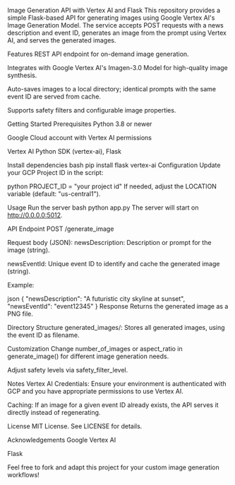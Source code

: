 
Image Generation API with Vertex AI and Flask
This repository provides a simple Flask-based API for generating images using Google Vertex AI's Image Generation Model. The service accepts POST requests with a news description and event ID, generates an image from the prompt using Vertex AI, and serves the generated images.

Features
REST API endpoint for on-demand image generation.

Integrates with Google Vertex AI's Imagen-3.0 Model for high-quality image synthesis.

Auto-saves images to a local directory; identical prompts with the same event ID are served from cache.

Supports safety filters and configurable image properties.

Getting Started
Prerequisites
Python 3.8 or newer

Google Cloud account with Vertex AI permissions

Vertex AI Python SDK (vertex-ai), Flask

Install dependencies
bash
pip install flask vertex-ai
Configuration
Update your GCP Project ID in the script:

python
PROJECT_ID = "your project id"
If needed, adjust the LOCATION variable (default: "us-central1").

Usage
Run the server
bash
python app.py
The server will start on http://0.0.0.0:5012.

API Endpoint
POST /generate_image

Request body (JSON):
newsDescription: Description or prompt for the image (string).

newsEventId: Unique event ID to identify and cache the generated image (string).

Example:

json
{
  "newsDescription": "A futuristic city skyline at sunset",
  "newsEventId": "event12345"
}
Response
Returns the generated image as a PNG file.

Directory Structure
generated_images/: Stores all generated images, using the event ID as filename.

Customization
Change number_of_images or aspect_ratio in generate_image() for different image generation needs.

Adjust safety levels via safety_filter_level.

Notes
Vertex AI Credentials: Ensure your environment is authenticated with GCP and you have appropriate permissions to use Vertex AI.

Caching: If an image for a given event ID already exists, the API serves it directly instead of regenerating.

License
MIT License. See LICENSE for details.

Acknowledgements
Google Vertex AI

Flask

Feel free to fork and adapt this project for your custom image generation workflows!
